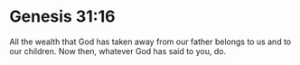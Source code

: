 # Genesis 31:16

All the wealth that God has taken away from our father belongs to us and to our children. Now then, whatever God has said to you, do.

